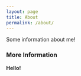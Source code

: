```yaml
---
layout: page
title: About
permalink: /about/
---
```


Some information about me!

### More Information

**Hello!**

